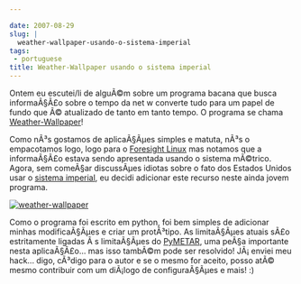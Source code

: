 ```yaml
---

date: 2007-08-29
slug: |
  weather-wallpaper-usando-o-sistema-imperial
tags:
 - portuguese
title: Weather-Wallpaper usando o sistema imperial
---
```


Ontem eu escutei/li de alguÃ©m sobre um programa bacana que busca
informaÃ§Ã£o sobre o tempo da net w converte tudo para um papel de fundo
que Ã© atualizado de tanto em tanto tempo. O programa se chama
[Weather-Wallpaper](http://mundogeek.net/weather-wallpaper/)!

Como nÃ³s gostamos de aplicaÃ§Ãµes simples e matuta, nÃ³s o empacotamos
logo, logo para o [Foresight Linux](http://foresightlinux.org/) mas
notamos que a informaÃ§Ã£o estava sendo apresentada usando o sistema
mÃ©trico. Agora, sem comeÃ§ar discussÃµes idiotas sobre o fato dos
Estados Unidos usar o [sistema
imperial](http://en.wikipedia.org/wiki/Imperial_units), eu decidi
adicionar este recurso neste ainda jovem programa.

[![weather-wallpaper](http://farm2.static.flickr.com/1178/1262810045_41811cd10d.jpg)](http://www.flickr.com/photos/ogmaciel/1262810045/)

Como o programa foi escrito em python, foi bem simples de adicionar
minhas modificaÃ§Ãµes e criar um protÃ³tipo. As limitaÃ§Ãµes atuais sÃ£o
estritamente ligadas Ã s limitaÃ§Ãµes do
[PyMETAR](http://www.schwarzvogel.de/software-pymetar.shtml), uma peÃ§a
importante nesta aplicaÃ§Ã£o... mas isso tambÃ©m pode ser resolvido!
JÃ¡ enviei meu hack... digo, cÃ³digo para o autor e se o mesmo for
aceito, posso atÃ© mesmo contribuir com um diÃ¡logo de configuraÃ§Ãµes e
mais! :)
